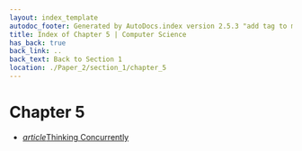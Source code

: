 ```yaml
---
layout: index_template
autodoc_footer: Generated by AutoDocs.index version 2.5.3 "add tag to make &lt;base&gt; work" ⓒ Starwort, 2020
title: Index of Chapter 5 | Computer Science
has_back: true
back_link: ..
back_text: Back to Section 1
location: ./Paper_2/section_1/chapter_5
---
```


# **Chapter 5**

- <a href='./thinking_concurrently.html'><i title='MD file' class="material-icons">article</i>Thinking Concurrently</a>
